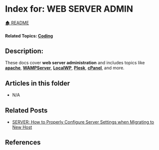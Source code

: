 <link rel="stylesheet" href="../_css/main.css">

# Index for: WEB SERVER ADMIN

[🏚️ README](../README.md)

#### Related Topics: [Coding](../coding/index.md)

## Description:

<section class="ehw-doc-descr">

These docs cover **web server administration** and includes topics like **[apache](#)**, **[WAMPServer](#)**, **[LocalWP](#)**, **[Plesk](#)**, **[cPanel](#)**, and more.

</section>


## Articles in this folder

- N/A

## Related Posts

- [SERVER: How to Properly Configure Server Settings when Migrating to New Host](/how-to/server-settings-migrate.md)

## References



